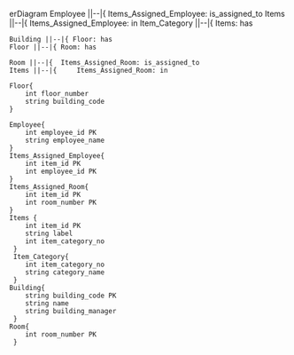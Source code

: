 erDiagram
    Employee ||--|{	 Items_Assigned_Employee: is_assigned_to 
    Items ||--|{	 Items_Assigned_Employee: in 
    Item_Category ||--|{ Items: has

    Building ||--|{ Floor: has
    Floor ||--|{ Room: has

    Room ||--|{	 Items_Assigned_Room: is_assigned_to 
    Items ||--|{	 Items_Assigned_Room: in 

    Floor{
        int floor_number
        string building_code
    }

    Employee{
        int employee_id PK
        string employee_name
    }
    Items_Assigned_Employee{
        int item_id PK
        int employee_id PK
    }
    Items_Assigned_Room{
        int item_id PK
        int room_number PK
    }
    Items {
        int item_id PK
        string label
        int item_category_no
     }
     Item_Category{
        int item_category_no
        string category_name
     }
    Building{
        string building_code PK
        string name
        string building_manager
     }
    Room{
        int room_number PK
     }
